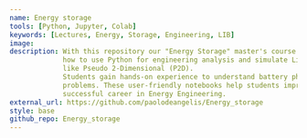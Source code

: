 ```yaml
---
name: Energy storage
tools: [Python, Jupyter, Colab]
keywords: [Lectures, Energy, Storage, Engineering, LIB]
image:
description: With this repository our "Energy Storage" master's course now offers Jupyter notebooks to teach students
             how to use Python for engineering analysis and simulate Lithium-Ion batteries (LIB) using models
             like Pseudo 2-Dimensional (P2D).
             Students gain hands-on experience to understand battery physics and apply it to real-world engineering
             problems. These user-friendly notebooks help students improve coding skills and prepare for a
             successful career in Energy Engineering.
external_url: https://github.com/paolodeangelis/Energy_storage
style: base
github_repo: Energy_storage
---
```


